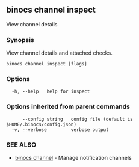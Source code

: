 ## binocs channel inspect

View channel details

### Synopsis


View channel details and attached checks.


```
binocs channel inspect [flags]
```

### Options

```
  -h, --help   help for inspect
```

### Options inherited from parent commands

```
      --config string   config file (default is $HOME/.binocs/config.json)
  -v, --verbose         verbose output
```

### SEE ALSO

* [binocs channel](binocs_channel.md)	 - Manage notification channels

